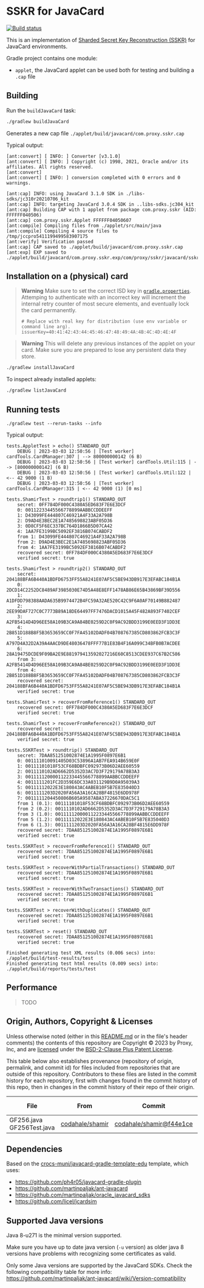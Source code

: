# SSKR for JavaCard

[![Build status](https://github.com/proxyco/jc-sskr/actions/workflows/gradle.yml/badge.svg)](https://github.com/proxyco/jc-sskr/actions/workflows/gradle.yml)

This is an implementation of [Sharded Secret Key Reconstruction (SSKR)](https://github.com/BlockchainCommons/Research/blob/master/papers/bcr-2020-011-sskr.md)
for JavaCard environments.

Gradle project contains one module:
- `applet`, the JavaCard applet can be used both for testing and building a `.cap` file

## Building

Run the `buildJavaCard` task:

```bash
./gradlew buildJavaCard
```

Generates a new cap file `./applet/build/javacard/com.proxy.sskr.cap`

Typical output:

```
[ant:convert] [ INFO: ] Converter [v3.1.0]
[ant:convert] [ INFO: ] Copyright (c) 1998, 2021, Oracle and/or its affiliates. All rights reserved.
[ant:convert]
[ant:convert] [ INFO: ] conversion completed with 0 errors and 0 warnings.

[ant:cap] INFO: using JavaCard 3.1.0 SDK in ./libs-sdks/jc310r20210706_kit
[ant:cap] INFO: targeting JavaCard 3.0.4 SDK in ..libs-sdks.jc304_kit
[ant:cap] Building CAP with 1 applet from package com.proxy.sskr (AID: FFFFFF040506)
[ant:cap] com.proxy.sskr.Applet FFFFFF04050607
[ant:compile] Compiling files from ./applet/src/main/java
[ant:compile] Compiling 4 source files to /tmp/jccpro5411199499583907175
[ant:verify] Verification passed
[ant:cap] CAP saved to ./applet/build/javacard/com.proxy.sskr.cap
[ant:exp] EXP saved to ./applet/build/javacard/com.proxy.sskr.exp/com/proxy/sskr/javacard/sskr.exp
```

## Installation on a (physical) card

> **Warning**
> Make sure to set the correct ISD key in [`gradle.properties`](./gradle.properties).
> Attemping to authenticate with an incorrect key will increment the internal retry
> counter of most secure elements, and eventually lock the card permanently.
>
> ```
> # Replace with real key for distribution (use env variable or command line arg).
> issuerKey=40:41:42:43:44:45:46:47:48:49:4A:4B:4C:4D:4E:4F
> ```

> **Warning**
> This will delete any previous instances of the applet on your card.
> Make sure you are prepared to lose any persistent data they store.

```bash
./gradlew installJavaCard
```

To inspect already installed applets:

```bash
./gradlew listJavaCard
```

## Running tests

```
./gradlew test --rerun-tasks --info
```

Typical output:

```
tests.AppletTest > echo() STANDARD_OUT
    DEBUG | 2023-03-03 12:50:56 | [Test worker] cardTools.CardManager:307 | --> 800000000142 (6 B)
    DEBUG | 2023-03-03 12:50:56 | [Test worker] cardTools.Util:115 | --> [800000000142] (6 B)
    DEBUG | 2023-03-03 12:50:56 | [Test worker] cardTools.Util:122 | <-- 42 9000 (1 B)
    DEBUG | 2023-03-03 12:50:56 | [Test worker] cardTools.CardManager:315 | <-- 42 9000 (1) [0 ms]

tests.ShamirTest > roundtrip1() STANDARD_OUT
    secret: 0FF784DF000C4380A5ED683F7E6E3DCF
    0: 00112233445566778899AABBCCDDEEFF
    1: D43099FE444807C46921A4F33A2A798B
    2: D9AD4E3BEC2E1A7485698823ABF05D36
    3: 0D8CF5F6EC337BC764D1866B5D07CA42
    4: 1AA7FE3199BC5092EF3816B074CABDF2
    from 1: D43099FE444807C46921A4F33A2A798B
    from 2: D9AD4E3BEC2E1A7485698823ABF05D36
    from 4: 1AA7FE3199BC5092EF3816B074CABDF2
    recovered secret: 0FF784DF000C4380A5ED683F7E6E3DCF
    verified secret: true

tests.ShamirTest > roundtrip2() STANDARD_OUT
    secret: 204188BFA6B440A1BDFD6753FF55A8241E07AF5C5BE943DB917E3EFABC184B1A
    0: 2DCD14C2252DC8489AF3985030E74D5A48E8EFF1478AB86E65B43869BF39D556
    1: A1DFDD798388AADA635B9974472B4FC59A32AE520C42C9F6A0AF70149B882487
    2: 2EE99DAF727C0C7773B89A18DE64497FF7476DACD1015A45F482A893F7402CEF
    3: A2FB5414D4D96EE58A109B3CA9A84BE0259D2C0F9AC92BDD3199E0EED3F1DD3E
    4: 2B851D188B8F5B3653659CC0F7FA45102DADF04B708767385CD803862FCB3C3F
    5: A797D4A32D2A39A4AACD9DE48036478FFF77B1E83B4F16A099C34BFB0B7ACDEE
    6: 28A19475DCDE9F09BA2E9E881979413592027216E60C8513CDEE937C67B2C586
    from 3: A2FB5414D4D96EE58A109B3CA9A84BE0259D2C0F9AC92BDD3199E0EED3F1DD3E
    from 4: 2B851D188B8F5B3653659CC0F7FA45102DADF04B708767385CD803862FCB3C3F
    recovered secret: 204188BFA6B440A1BDFD6753FF55A8241E07AF5C5BE943DB917E3EFABC184B1A
    verified secret: true

tests.ShamirTest > recoverFromReference1() STANDARD_OUT
    recovered secret: 0FF784DF000C4380A5ED683F7E6E3DCF
    verified secret: true

tests.ShamirTest > recoverFromReference2() STANDARD_OUT
    recovered secret: 204188BFA6B440A1BDFD6753FF55A8241E07AF5C5BE943DB917E3EFABC184B1A
    verified secret: true

tests.SSKRTest > roundtrip() STANDARD_OUT
    secret: 7DAA851251002874E1A1995F0897E6B1
    0: 001111010091405D03C53896A1AB7FEA914B659E0F
    1: 00111101018F53CF68BDBFC092973B06D2AEE60559
    2: 0011110102AD6662D5352D3AC7D3F729179A78B3A3
    3: 001111120000112233445566778899AABBCCDDEEFF
    4: 0011111201FC2D359E6DC33A031129B9D0A95039A3
    5: 00111112022E3E180843AC4ABEB10F5B7E835040D3
    6: 0011111203D2020FA56A3A16CA28BF4815E6DD978F
    7: 0011111204450806B605A9587ABA37226670DAC5C1
    from 1 (0.1): 00111101018F53CF68BDBFC092973B06D2AEE60559
    from 2 (0.2): 0011110102AD6662D5352D3AC7D3F729179A78B3A3
    from 3 (1.0): 001111120000112233445566778899AABBCCDDEEFF
    from 5 (1.2): 00111112022E3E180843AC4ABEB10F5B7E835040D3
    from 6 (1.3): 0011111203D2020FA56A3A16CA28BF4815E6DD978F
    recovered secret: 7DAA851251002874E1A1995F0897E6B1
    verified secret: true

tests.SSKRTest > recoverFromReference1() STANDARD_OUT
    recovered secret: 7DAA851251002874E1A1995F0897E6B1
    verified secret: true

tests.SSKRTest > recoverWithPartialTransactions() STANDARD_OUT
    recovered secret: 7DAA851251002874E1A1995F0897E6B1
    verified secret: true

tests.SSKRTest > recoverWithTwoTransactions() STANDARD_OUT
    recovered secret: 7DAA851251002874E1A1995F0897E6B1
    verified secret: true

tests.SSKRTest > recoverWithDuplicates() STANDARD_OUT
    recovered secret: 7DAA851251002874E1A1995F0897E6B1
    verified secret: true

tests.SSKRTest > reset() STANDARD_OUT
    recovered secret: 7DAA851251002874E1A1995F0897E6B1
    verified secret: true

Finished generating test XML results (0.006 secs) into: ./applet/build/test-results/test
Finished generating test html results (0.009 secs) into: ./applet/build/reports/tests/test
```

## Performance

> TODO

## Origin, Authors, Copyright & Licenses

Unless otherwise noted (either in this [README.md](./README.md) or in the file's header comments)
the contents of this repository are Copyright © 2023 by Proxy, Inc, and are [licensed](./LICENSE)
under the [BSD-2-Clause Plus Patent License](https://spdx.org/licenses/BSD-2-Clause-Patent.html).

This table below also establishes provenance (repository of origin, permalink, and commit id) for
files included from repositories that are outside of this repository. Contributors to these files
are listed in the commit history for each repository, first with changes found in the commit
 history of this repo, then in changes in the commit history of their repo of their origin.

| File   | From   | Commit  | Authors & Copyright (c)  | License  |
| ------ | ------ | ------- | ------------------------ | -------- |
| GF256.java GF256Test.java | [codahale/shamir](https://github.com/codahale/shamir) | [codahale/shamir@f44e1ce](https://github.com/codahale/shamir/commit/f44e1cec1919103ad942252b42dcdf9630461c0a) | 2017 Coda Hale (coda.hale@gmail.com) | [Apache-2.0](https://spdx.org/licenses/Apache-2.0)

## Dependencies

Based on the [crocs-muni/javacard-gradle-template-edu](https://github.com/crocs-muni/javacard-gradle-template-edu) template, which uses:

- https://github.com/ph4r05/javacard-gradle-plugin
- https://github.com/martinpaljak/ant-javacard
- https://github.com/martinpaljak/oracle_javacard_sdks
- https://github.com/licel/jcardsim

## Supported Java versions

Java 8-u271 is the minimal version supported.

Make sure you have up to date java version (`-u` version) as older java 8 versions
have problems with recognizing some certificates as valid.

Only some Java versions are supported by the JavaCard SDKs.
Check the following compatibility table for more info:
https://github.com/martinpaljak/ant-javacard/wiki/Version-compatibility

